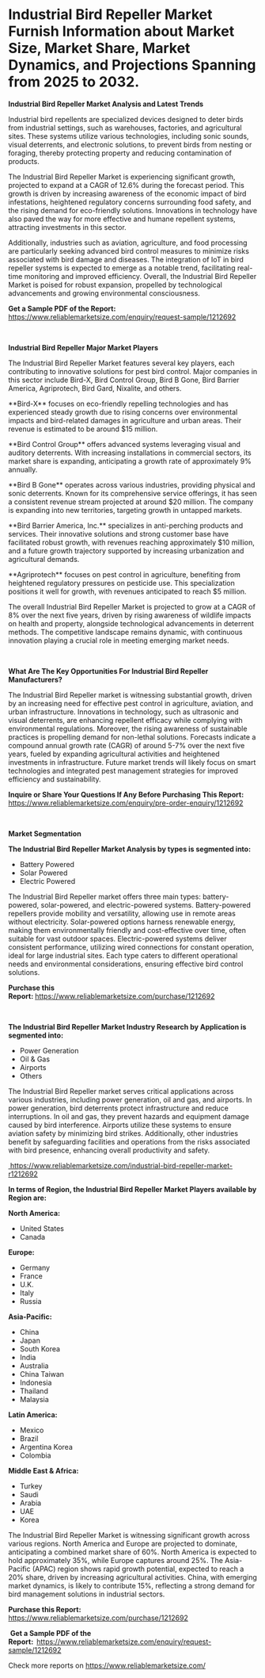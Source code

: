 <p><h1>Industrial Bird Repeller Market Furnish Information about Market Size, Market Share, Market Dynamics, and Projections Spanning from 2025 to 2032.</h1></p><p><strong>Industrial Bird Repeller Market Analysis and Latest Trends</strong></p>
<p><p>Industrial bird repellents are specialized devices designed to deter birds from industrial settings, such as warehouses, factories, and agricultural sites. These systems utilize various technologies, including sonic sounds, visual deterrents, and electronic solutions, to prevent birds from nesting or foraging, thereby protecting property and reducing contamination of products.</p><p>The Industrial Bird Repeller Market is experiencing significant growth, projected to expand at a CAGR of 12.6% during the forecast period. This growth is driven by increasing awareness of the economic impact of bird infestations, heightened regulatory concerns surrounding food safety, and the rising demand for eco-friendly solutions. Innovations in technology have also paved the way for more effective and humane repellent systems, attracting investments in this sector.</p><p>Additionally, industries such as aviation, agriculture, and food processing are particularly seeking advanced bird control measures to minimize risks associated with bird damage and diseases. The integration of IoT in bird repeller systems is expected to emerge as a notable trend, facilitating real-time monitoring and improved efficiency. Overall, the Industrial Bird Repeller Market is poised for robust expansion, propelled by technological advancements and growing environmental consciousness.</p></p>
<p><strong>Get a Sample PDF of the Report:&nbsp;</strong> <a href="https://www.reliablemarketsize.com/enquiry/request-sample/1212692?utm_campaign=3104&utm_medium=2&utm_source=Github&utm_content=ia&utm_term=24032025&utm_id=industrial-bird-repeller">https://www.reliablemarketsize.com/enquiry/request-sample/1212692</a></p>
<p>&nbsp;</p>
<p><strong>Industrial Bird Repeller Major Market Players</strong></p>
<p><p>The Industrial Bird Repeller Market features several key players, each contributing to innovative solutions for pest bird control. Major companies in this sector include Bird-X, Bird Control Group, Bird B Gone, Bird Barrier America, Agriprotech, Bird Gard, Nixalite, and others.</p><p>**Bird-X** focuses on eco-friendly repelling technologies and has experienced steady growth due to rising concerns over environmental impacts and bird-related damages in agriculture and urban areas. Their revenue is estimated to be around $15 million.</p><p>**Bird Control Group** offers advanced systems leveraging visual and auditory deterrents. With increasing installations in commercial sectors, its market share is expanding, anticipating a growth rate of approximately 9% annually. </p><p>**Bird B Gone** operates across various industries, providing physical and sonic deterrents. Known for its comprehensive service offerings, it has seen a consistent revenue stream projected at around $20 million. The company is expanding into new territories, targeting growth in untapped markets.</p><p>**Bird Barrier America, Inc.** specializes in anti-perching products and services. Their innovative solutions and strong customer base have facilitated robust growth, with revenues reaching approximately $10 million, and a future growth trajectory supported by increasing urbanization and agricultural demands.</p><p>**Agriprotech** focuses on pest control in agriculture, benefiting from heightened regulatory pressures on pesticide use. This specialization positions it well for growth, with revenues anticipated to reach $5 million.</p><p>The overall Industrial Bird Repeller Market is projected to grow at a CAGR of 8% over the next five years, driven by rising awareness of wildlife impacts on health and property, alongside technological advancements in deterrent methods. The competitive landscape remains dynamic, with continuous innovation playing a crucial role in meeting emerging market needs.</p></p>
<p>&nbsp;</p>
<p><strong>What Are The Key Opportunities For Industrial Bird Repeller Manufacturers?</strong></p>
<p><p>The Industrial Bird Repeller market is witnessing substantial growth, driven by an increasing need for effective pest control in agriculture, aviation, and urban infrastructure. Innovations in technology, such as ultrasonic and visual deterrents, are enhancing repellent efficacy while complying with environmental regulations. Moreover, the rising awareness of sustainable practices is propelling demand for non-lethal solutions. Forecasts indicate a compound annual growth rate (CAGR) of around 5-7% over the next five years, fueled by expanding agricultural activities and heightened investments in infrastructure. Future market trends will likely focus on smart technologies and integrated pest management strategies for improved efficiency and sustainability.</p></p>
<p><strong>Inquire or Share Your Questions If Any Before Purchasing This Report:</strong> <a href="https://www.reliablemarketsize.com/enquiry/pre-order-enquiry/1212692?utm_campaign=3104&utm_medium=2&utm_source=Github&utm_content=ia&utm_term=24032025&utm_id=industrial-bird-repeller">https://www.reliablemarketsize.com/enquiry/pre-order-enquiry/1212692</a></p>
<p>&nbsp;</p>
<p><strong>Market Segmentation</strong></p>
<p><strong>The Industrial Bird Repeller Market Analysis by types is segmented into:</strong></p>
<p><ul><li>Battery Powered</li><li>Solar Powered</li><li>Electric Powered</li></ul></p>
<p><p>The Industrial Bird Repeller market offers three main types: battery-powered, solar-powered, and electric-powered systems. Battery-powered repellers provide mobility and versatility, allowing use in remote areas without electricity. Solar-powered options harness renewable energy, making them environmentally friendly and cost-effective over time, often suitable for vast outdoor spaces. Electric-powered systems deliver consistent performance, utilizing wired connections for constant operation, ideal for large industrial sites. Each type caters to different operational needs and environmental considerations, ensuring effective bird control solutions.</p></p>
<p><strong>Purchase this Report:&nbsp;</strong><a href="https://www.reliablemarketsize.com/purchase/1212692?utm_campaign=3104&utm_medium=2&utm_source=Github&utm_content=ia&utm_term=24032025&utm_id=industrial-bird-repeller">https://www.reliablemarketsize.com/purchase/1212692</a></p>
<p>&nbsp;</p>
<p><strong>The Industrial Bird Repeller Market Industry Research by Application is segmented into:</strong></p>
<p><ul><li>Power Generation</li><li>Oil & Gas</li><li>Airports</li><li>Others</li></ul></p>
<p><p>The Industrial Bird Repeller market serves critical applications across various industries, including power generation, oil and gas, and airports. In power generation, bird deterrents protect infrastructure and reduce interruptions. In oil and gas, they prevent hazards and equipment damage caused by bird interference. Airports utilize these systems to ensure aviation safety by minimizing bird strikes. Additionally, other industries benefit by safeguarding facilities and operations from the risks associated with bird presence, enhancing overall productivity and safety.</p></p>
<p><a href="https://www.reliablemarketsize.com/industrial-bird-repeller-market-r1212692?utm_campaign=3104&utm_medium=2&utm_source=Github&utm_content=ia&utm_term=24032025&utm_id=industrial-bird-repeller">&nbsp;https://www.reliablemarketsize.com/industrial-bird-repeller-market-r1212692</a></p>
<p><strong>In terms of Region, the Industrial Bird Repeller Market Players available by Region are:</strong></p>
<p>
    <p> <strong> North America: </strong>
        <ul>
            <li>United States</li>
            <li>Canada</li>
        </ul>
        </p> 
    <p> <strong> Europe: </strong>
        <ul>
            <li>Germany</li>
            <li>France</li>
            <li>U.K.</li>
            <li>Italy</li>
            <li>Russia</li>
        </ul>
        </p> 
    <p> <strong> Asia-Pacific: </strong>
        <ul>
            <li>China</li>
            <li>Japan</li>
            <li>South Korea</li>
            <li>India</li>
            <li>Australia</li>
            <li>China Taiwan</li>
            <li>Indonesia</li>
            <li>Thailand</li>
            <li>Malaysia</li>
        </ul>
        </p> 
    <p> <strong> Latin America: </strong>
        <ul>
            <li>Mexico</li>
            <li>Brazil</li>
            <li>Argentina Korea</li>
            <li>Colombia</li>
        </ul>
        </p> 
    <p> <strong> Middle East & Africa: </strong>
        <ul>
            <li>Turkey</li>
            <li>Saudi</li>
            <li>Arabia</li>
            <li>UAE</li>
            <li>Korea</li>
        </ul>
    </p>
    </p>
<p><p>The Industrial Bird Repeller Market is witnessing significant growth across various regions. North America and Europe are projected to dominate, anticipating a combined market share of 60%. North America is expected to hold approximately 35%, while Europe captures around 25%. The Asia-Pacific (APAC) region shows rapid growth potential, expected to reach a 20% share, driven by increasing agricultural activities. China, with emerging market dynamics, is likely to contribute 15%, reflecting a strong demand for bird management solutions in industrial sectors.</p></p>
<p><strong>Purchase this Report: </strong><a href="https://www.reliablemarketsize.com/purchase/1212692?utm_campaign=3104&utm_medium=2&utm_source=Github&utm_content=ia&utm_term=24032025&utm_id=industrial-bird-repeller">https://www.reliablemarketsize.com/purchase/1212692</a></p>
<p>&nbsp;<strong>Get a Sample PDF of the Report:&nbsp;&nbsp;</strong><a href="https://www.reliablemarketsize.com/enquiry/request-sample/1212692?utm_campaign=3104&utm_medium=2&utm_source=Github&utm_content=ia&utm_term=24032025&utm_id=industrial-bird-repeller">https://www.reliablemarketsize.com/enquiry/request-sample/1212692</a></p>
<p><strong></strong></p>
<p>Check more reports on <a href="https://www.reliablemarketsize.com/?utm_campaign=3104&utm_medium=2&utm_source=Github&utm_content=ia&utm_term=24032025&utm_id=industrial-bird-repeller">https://www.reliablemarketsize.com/</a></p>